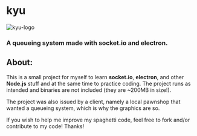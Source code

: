 # kyu
![kyu-logo](https://i.imgur.com/FevCHk5.png "bootstrap kyu-logo. lmao")
### A queueing system made with socket.io and electron.

## About:
This is a small project for myself to learn **socket.io**, **electron**, and other **Node.js** stuff and at the same time to practice coding. The project runs as intended and binaries are not included (they are ~200MB in size!).

The project was also issued by a client, namely a local pawnshop that wanted a queueing system, which is why the graphics are so.

If you wish to help me improve my spaghetti code, feel free to fork and/or contribute to my code! Thanks!
